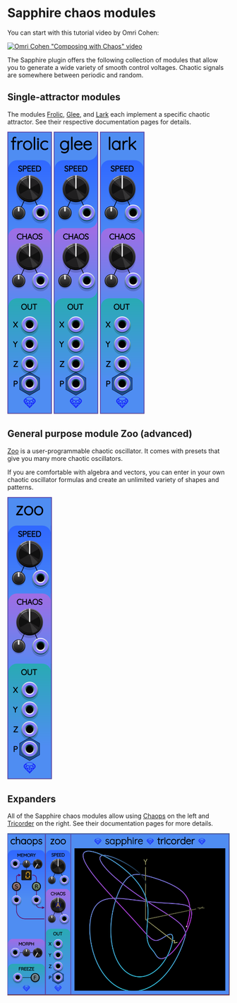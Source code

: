# Sapphire chaos modules

You can start with this tutorial video by Omri Cohen:

[![Omri Cohen "Composing with Chaos" video](https://img.youtube.com/vi/OxAhUkqFE5c/0.jpg)](https://www.youtube.com/watch?v=OxAhUkqFE5c)

The Sapphire plugin offers the following collection of modules that allow you to generate a wide variety of smooth control voltages. Chaotic signals are somewhere between periodic and random.

## Single-attractor modules

The modules [Frolic](Frolic.md), [Glee](Glee.md), and [Lark](Lark.md) each implement a specific chaotic attractor. See their respective documentation pages for details.

[![Frolic](images/frolic.png)](Frolic.md)
[![Glee](images/glee.png)](Glee.md)
[![Lark](images/lark.png)](Lark.md)

## General purpose module Zoo (advanced)

[Zoo](Zoo.md) is a user-programmable chaotic oscillator. It comes with presets that give you many more chaotic oscillators.

If you are comfortable with algebra and vectors, you can enter in your own chaotic oscillator formulas and create an unlimited variety of shapes and patterns.

[![Zoo](images/zoo.png)](Zoo.md)

## Expanders

All of the Sapphire chaos modules allow using [Chaops](Chaops.md) on the left and [Tricorder](Tricorder.md) on the right. See their documentation pages for more details.

![Chaops/Zoo/Tricorder expander chain](images/zoo_chaops_tricorder.png)
